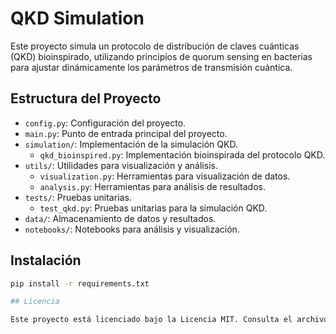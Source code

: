 # QKD Simulation

Este proyecto simula un protocolo de distribución de claves cuánticas (QKD) bioinspirado, utilizando principios de quorum sensing en bacterias para ajustar dinámicamente los parámetros de transmisión cuántica.

## Estructura del Proyecto

- `config.py`: Configuración del proyecto.
- `main.py`: Punto de entrada principal del proyecto.
- `simulation/`: Implementación de la simulación QKD.
  - `qkd_bioinspired.py`: Implementación bioinspirada del protocolo QKD.
- `utils/`: Utilidades para visualización y análisis.
  - `visualization.py`: Herramientas para visualización de datos.
  - `analysis.py`: Herramientas para análisis de resultados.
- `tests/`: Pruebas unitarias.
  - `test_qkd.py`: Pruebas unitarias para la simulación QKD.
- `data/`: Almacenamiento de datos y resultados.
- `notebooks/`: Notebooks para análisis y visualización.

## Instalación

```bash
pip install -r requirements.txt

## Licencia

Este proyecto está licenciado bajo la Licencia MIT. Consulta el archivo [LICENSE](./LICENSE) para más información.
